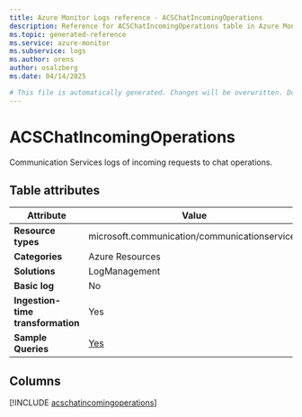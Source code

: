 ```yaml
---
title: Azure Monitor Logs reference - ACSChatIncomingOperations
description: Reference for ACSChatIncomingOperations table in Azure Monitor Logs.
ms.topic: generated-reference
ms.service: azure-monitor
ms.subservice: logs
ms.author: orens
author: osalzberg
ms.date: 04/14/2025

# This file is automatically generated. Changes will be overwritten. Do not change this file directly.
---
```


# ACSChatIncomingOperations

Communication Services logs of incoming requests to chat operations.


## Table attributes

|Attribute|Value|
|---|---|
|**Resource types**|microsoft.communication/communicationservices|
|**Categories**|Azure Resources|
|**Solutions**| LogManagement|
|**Basic log**|No|
|**Ingestion-time transformation**|Yes|
|**Sample Queries**|[Yes](/azure/azure-monitor/reference/queries/acschatincomingoperations)|



## Columns
  
[!INCLUDE [acschatincomingoperations](~/reusable-content/ce-skilling/azure/includes/azure-monitor/reference/tables/acschatincomingoperations-include.md)]
